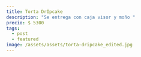 ```yaml
---
title: Torta DrIpcake
description: "Se entrega con caja visor y moño "
precio: $ 5300
tags:
  - post
  - featured
image: /assets/assets/torta-dripcake_edited.jpg
---
```

